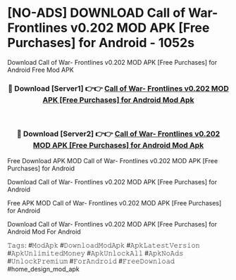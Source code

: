 # [NO-ADS] DOWNLOAD Call of War- Frontlines v0.202 MOD APK [Free Purchases] for Android - 1052s
Download Call of War- Frontlines v0.202 MOD APK [Free Purchases] for Android Free Mod APK

<div align="center">
<h3>🔴 Download [Server1] 👉👉 <a href="https://apk-comot.site?title=Call_of_War-_Frontlines_v0.202_MOD_APK_[Free_Purchases]_for_Android">Call of War- Frontlines v0.202 MOD APK [Free Purchases] for Android Mod Apk</a></h3><br>

<h3>🔴 Download [Server2] 👉👉 <a href="https://apk-comot.site?title=Call_of_War-_Frontlines_v0.202_MOD_APK_[Free_Purchases]_for_Android">Call of War- Frontlines v0.202 MOD APK [Free Purchases] for Android Mod Apk</a></h3>
</div>


Free Download APK MOD Call of War- Frontlines v0.202 MOD APK [Free Purchases] for Android

Download Call of War- Frontlines v0.202 MOD APK [Free Purchases] for Android 

Free APK MOD Call of War- Frontlines v0.202 MOD APK [Free Purchases] for Android 

Download Call of War- Frontlines v0.202 MOD APK [Free Purchases] for Android Mod For Android

𝚃𝚊𝚐𝚜: #𝙼𝚘𝚍𝙰𝚙𝚔 #𝙳𝚘𝚠𝚗𝚕𝚘𝚊𝚍𝙼𝚘𝚍𝙰𝚙𝚔 #𝙰𝚙𝚔𝙻𝚊𝚝𝚎𝚜𝚝𝚅𝚎𝚛𝚜𝚒𝚘𝚗 #𝙰𝚙𝚔𝚄𝚗𝚕𝚒𝚖𝚒𝚝𝚎𝚍𝙼𝚘𝚗𝚎𝚢 #𝙰𝚙𝚔𝚄𝚗𝚕𝚘𝚌𝚔𝙰𝚕𝚕 #𝙰𝚙𝚔𝙽𝚘𝙰𝚍𝚜 #𝚄𝚗𝚕𝚘𝚌𝚔𝙿𝚛𝚎𝚖𝚒𝚞𝚖 #𝙵𝚘𝚛𝙰𝚗𝚍𝚛𝚘𝚒𝚍 #𝙵𝚛𝚎𝚎𝙳𝚘𝚠𝚗𝚕𝚘𝚊𝚍 #home_design_mod_apk